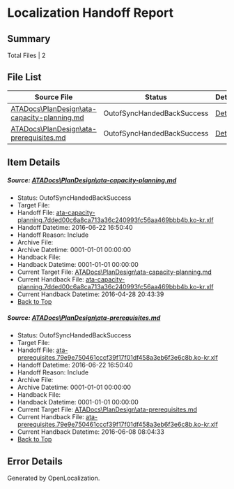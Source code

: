 # <a name='report-top'></a> Localization Handoff Report

## Summary
 Total Files | 2

## File List
 Source File | Status | Details 
 ----------- | ------ | ------- 
 [ATADocs\PlanDesign\ata-capacity-planning.md](https://github.com/Microsoft/ATADocs-pr/blob/44979cede97b3901bd2882c73a76a93d549168fb/ATADocs/PlanDesign/ata-capacity-planning.md) | OutofSyncHandedBackSuccess | [Details](#663c023e895dea81a0079d6bb445a1a87cb0917b224)
 [ATADocs\PlanDesign\ata-prerequisites.md](https://github.com/Microsoft/ATADocs-pr/blob/44979cede97b3901bd2882c73a76a93d549168fb/ATADocs/PlanDesign/ata-prerequisites.md) | OutofSyncHandedBackSuccess | [Details](#072eba12d14940aaa01824a8ec3899e721484f49225)

## Item Details
##### <a name='663c023e895dea81a0079d6bb445a1a87cb0917b224'></a> Source: [ATADocs\PlanDesign\ata-capacity-planning.md](https://github.com/Microsoft/ATADocs-pr/blob/44979cede97b3901bd2882c73a76a93d549168fb/ATADocs/PlanDesign/ata-capacity-planning.md)
* Status: OutofSyncHandedBackSuccess
* Target File: 
* Handoff File: [ata-capacity-planning.7dded00c6a8ca713a36c240993fc56aa469bbb4b.ko-kr.xlf](https://github.com/Microsoft/EM.handoff/blob/8b806a81b918a38f4076f7a64754e741160ae9fc/ol-handoff/Microsoft/ATADocs-pr.ko-kr/master/ata-capacity-planning.7dded00c6a8ca713a36c240993fc56aa469bbb4b.ko-kr.xlf)
* Handoff Datetime: 2016-06-22 16:50:40
* Handoff Reason: Include
* Archive File: 
* Archive Datetime: 0001-01-01 00:00:00
* Handback File: 
* Handback Datetime: 0001-01-01 00:00:00
* Current Target File: [ATADocs\PlanDesign\ata-capacity-planning.md](https://github.com/Microsoft/ATADocs-pr.ko-kr/blob/158090a920540ff349a8b45b1d5911445d3675a4/ATADocs/PlanDesign/ata-capacity-planning.md)
* Current Handback File: [ata-capacity-planning.7dded00c6a8ca713a36c240993fc56aa469bbb4b.ko-kr.xlf](https://github.com/Microsoft/EM.handback/blob/c812303fc6bff3897590662646870604efd625f2/ol-handback/Microsoft/ATADocs-pr.ko-kr/master/ata-capacity-planning.7dded00c6a8ca713a36c240993fc56aa469bbb4b.ko-kr.xlf)
* Current Handback Datetime: 2016-04-28 20:43:39
* [Back to Top](#report-top)

##### <a name='072eba12d14940aaa01824a8ec3899e721484f49225'></a> Source: [ATADocs\PlanDesign\ata-prerequisites.md](https://github.com/Microsoft/ATADocs-pr/blob/44979cede97b3901bd2882c73a76a93d549168fb/ATADocs/PlanDesign/ata-prerequisites.md)
* Status: OutofSyncHandedBackSuccess
* Target File: 
* Handoff File: [ata-prerequisites.79e9e750461cccf39f17f01df458a3eb6f3e6c8b.ko-kr.xlf](https://github.com/Microsoft/EM.handoff/blob/8b806a81b918a38f4076f7a64754e741160ae9fc/ol-handoff/Microsoft/ATADocs-pr.ko-kr/master/ata-prerequisites.79e9e750461cccf39f17f01df458a3eb6f3e6c8b.ko-kr.xlf)
* Handoff Datetime: 2016-06-22 16:50:40
* Handoff Reason: Include
* Archive File: 
* Archive Datetime: 0001-01-01 00:00:00
* Handback File: 
* Handback Datetime: 0001-01-01 00:00:00
* Current Target File: [ATADocs\PlanDesign\ata-prerequisites.md](https://github.com/Microsoft/ATADocs-pr.ko-kr/blob/e3595c8219abca183b2cd3565fe5e0e195333654/ATADocs/PlanDesign/ata-prerequisites.md)
* Current Handback File: [ata-prerequisites.79e9e750461cccf39f17f01df458a3eb6f3e6c8b.ko-kr.xlf](https://github.com/Microsoft/EM.handback/blob/1845c90e522c5f19258730db784d59a92e538244/ol-handback/Microsoft/ATADocs-pr.ko-kr/master/ata-prerequisites.79e9e750461cccf39f17f01df458a3eb6f3e6c8b.ko-kr.xlf)
* Current Handback Datetime: 2016-06-08 08:04:33
* [Back to Top](#report-top)


## Error Details

Generated by OpenLocalization.
